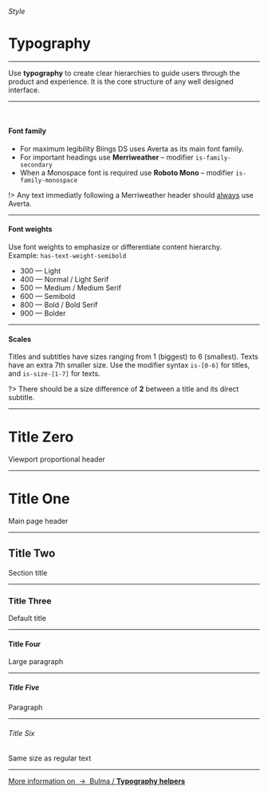 <h6 class="subtitle is-6 is-uppercase has-text-grey">Style</h6><h1 class="title is-1 is-family-secondary">Typography</h1>
<hr class="is-visible">
<p class="subtitle is-5 is-family-secondary">
    Use <strong>typography</strong> to create clear hierarchies to guide users through the product and experience. It is the core structure of any well designed interface.
</p>

<hr class="is-visible"><br>

<h4 class="title is-4 is-family-primary">Font family</h4>

<ul class="list">
    <li>For maximum legibility Biings DS uses <span class="is-family-primary has-text-weight-medium">Averta</span> as its main font family.</li>
    <li>For important headings use <strong class="is-family-secondary has-text-weight-bold">Merriweather</strong> – modifier <code>is-family-secondary</code></li>
    <li>When a Monospace font is required use <strong class="is-family-monospace">Roboto Mono</strong> – modifier <code>is-family-monospace</code></li>
</ul>

!> Any text immediatly following a <span class="is-family-secondary">Merriweather</span> header should <span style="text-decoration: underline;">always</span> use <span class="has-text-weight-bold">Averta</span>.

<hr class="is-large is-visible">
<h4 class="title is-4 is-spaced is-family-primary">Font weights</h4>
<p class="subtitle is-6">Use font weights to emphasize or differentiate content hierarchy.<br>Example: <code>has-text-weight-semibold</code></p>

<ul class="list is-size-5">
    <li><span class="has-text-weight-light">300 — Light</span></li>
    <li><span class="has-text-weight-normal">400 — Normal / <span class="is-family-secondary">Light Serif</span></span></li>
    <li><span class="has-text-weight-medium">500 — Medium / <span class="is-family-secondary">Medium Serif</span></span></li>
    <li><span class="has-text-weight-semibold">600 — Semibold</span></li>
    <li><span class="has-text-weight-bold">800 — Bold / <span class="is-family-secondary">Bold Serif</span></span></li>
    <li><span class="has-text-weight-bolder">900 — Bolder</span></li>
</ul>

<hr class="is-large is-visible">
<h4 class="title is-4 is-spaced is-family-primary">Scales</h4>
<p class="subtitle is-6">
Titles and subtitles have sizes ranging from 1 (biggest) to 6 (smallest). 
Texts have an extra 7th smaller size. Use the modifier syntax <code>is-[0-6]</code> for titles, and <code>is-size-[1-7]</code> for texts.
</p>

?> There should be a size difference of <strong>2</strong> between a title and its direct subtitle.

<hr class="is-small">

<div class="box">
    <h1 class="title is-0 is-family-secondary">Title Zero</h1><div class="subtitle is-4 has-text-grey">Viewport proportional header</div>
    <hr class="is-smaller">
    <h1 class="title is-1 is-family-secondary">Title One</h1><div class="subtitle is-4 has-text-grey">Main page header</div>
    <hr class="is-smaller">
    <h2 class="title is-2 is-family-secondary">Title Two</h2><div class="subtitle is-4 has-text-grey">Section title</div>
    <hr class="is-smaller">
    <h3 class="title is-3 is-family-secondary">Title Three</h3><div class="subtitle is-5 has-text-grey">Default title</div>
    <hr class="is-smaller">
    <h4 class="title is-4 is-family-secondary">Title Four</h4><div class="subtitle is-6 has-text-grey">Large paragraph</div>
    <hr class="is-smaller">
    <h5 class="title is-5 is-family-secondary">Title Five</h5><div class="subtitle is-6 has-text-grey">Paragraph</div>
    <hr class="is-smaller">
    <h6 class="title is-6 is-family-secondary">Title Six</h6><div class="subtitle is-6 has-text-grey">Same size as regular text</div>
</div>

<hr>

<a href="http://bulma.io/documentation/modifiers/typography-helpers/" target="blank" class="box is-bordered is-link">
    More information on &nbsp;→&nbsp; <span class="has-text-primary">Bulma / <strong>Typography helpers</strong></span>
</a>